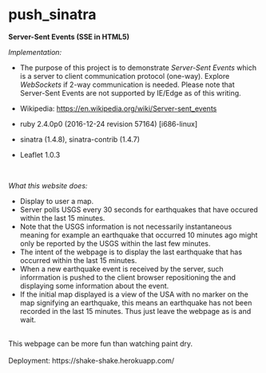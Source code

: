 # push_sinatra
**Server-Sent Events (SSE in HTML5)**

*Implementation:*</br>

- The purpose of this project is to demonstrate <i>Server-Sent Events</i> which is a server to client communication protocol (one-way).  Explore <i>WebSockets</i> if 2-way communication is needed.  Please note that Server-Sent Events are not supported by IE/Edge as of this writing.
- Wikipedia: https://en.wikipedia.org/wiki/Server-sent_events

- ruby 2.4.0p0 (2016-12-24 revision 57164) [i686-linux] 
- sinatra (1.4.8), sinatra-contrib (1.4.7)
- Leaflet 1.0.3 
</br>  

*What this website does:*

- Display to user a map.
- Server polls USGS every 30 seconds for earthquakes that have occured within the last 15 minutes.
- Note that the USGS information is not necessarily instantaneous meaning for example an earthquake that occurred 10 minutes ago might only be reported by the USGS within the last few minutes.
- The intent of the webpage is to display the last earthquake that has occurred within the last 15 minutes.
- When a new earthquake event is received by the server, such inforrmation is pushed to the client browser repositioning the and displaying some information about the event.
- If the initial map displayed is a view of the USA with no marker on the map signifying an earthquake, this means an earthquake has not been recorded in the last 15 minutes.  Thus just leave the webpage as is and wait.
</br>
This webpage can be more fun than watching paint dry.</br>
</br>
Deployment: https://shake-shake.herokuapp.com/</br>

